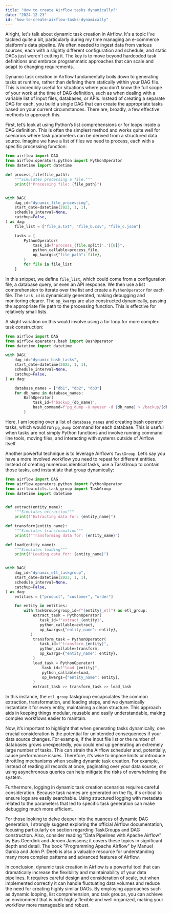 ```yaml
---
title: "How to create Airflow tasks dynamically?"
date: "2024-12-23"
id: "how-to-create-airflow-tasks-dynamically"
---
```


Alright, let's talk about dynamic task creation in Airflow. It's a topic I’ve tackled quite a bit, particularly during my time managing an e-commerce platform's data pipeline. We often needed to ingest data from various sources, each with a slightly different configuration and schedule, and static DAGs just weren't cutting it. The key is to move beyond hardcoded task definitions and embrace programmatic approaches that can scale and adapt to changing requirements.

Dynamic task creation in Airflow fundamentally boils down to generating tasks at runtime, rather than defining them statically within your DAG file. This is incredibly useful for situations where you don’t know the full scope of your work at the time of DAG definition, such as when dealing with a variable list of input files, databases, or APIs. Instead of creating a separate DAG for each, you build a single DAG that can create the appropriate tasks based on your current circumstances. There are, broadly, a few effective methods to approach this.

First, let’s look at using Python’s list comprehensions or for loops inside a DAG definition. This is often the simplest method and works quite well for scenarios where task parameters can be derived from a structured data source. Imagine we have a list of files we need to process, each with a specific processing function:

```python
from airflow import DAG
from airflow.operators.python import PythonOperator
from datetime import datetime

def process_file(file_path):
    """Simulates processing a file."""
    print(f"Processing file: {file_path}")


with DAG(
    dag_id="dynamic_file_processing",
    start_date=datetime(2023, 1, 1),
    schedule_interval=None,
    catchup=False,
) as dag:
    file_list = ["file_a.txt", "file_b.csv", "file_c.json"]

    tasks = [
        PythonOperator(
            task_id=f"process_{file.split('.')[0]}",
            python_callable=process_file,
            op_kwargs={"file_path": file},
        )
        for file in file_list
    ]
```

In this snippet, we define `file_list`, which could come from a configuration file, a database query, or even an API response. We then use a list comprehension to iterate over the list and create a `PythonOperator` for each file. The `task_id` is dynamically generated, making debugging and monitoring clearer. The `op_kwargs` are also constructed dynamically, passing the appropriate file path to the processing function. This is effective for relatively small lists.

A slight variation on this would involve using a for loop for more complex task construction:

```python
from airflow import DAG
from airflow.operators.bash import BashOperator
from datetime import datetime

with DAG(
    dag_id="dynamic_bash_tasks",
    start_date=datetime(2023, 1, 1),
    schedule_interval=None,
    catchup=False,
) as dag:

    database_names = ["db1", "db2", "db3"]
    for db_name in database_names:
        BashOperator(
            task_id=f"backup_{db_name}",
            bash_command=f"pg_dump -U myuser -d {db_name} > /backup/{db_name}.sql",
        )
```

Here, I am looping over a list of `database_names` and creating bash operator tasks, which would run `pg_dump` command for each database. This is useful when tasks are not simply Python functions and involve running command line tools, moving files, and interacting with systems outside of Airflow itself.

Another powerful technique is to leverage Airflow’s `TaskGroup`. Let’s say you have a more involved workflow you need to repeat for different entities. Instead of creating numerous identical tasks, use a TaskGroup to contain those tasks, and instantiate that group dynamically:

```python
from airflow import DAG
from airflow.operators.python import PythonOperator
from airflow.utils.task_group import TaskGroup
from datetime import datetime


def extract(entity_name):
    """Simulates extraction"""
    print(f"Extracting data for: {entity_name}")

def transform(entity_name):
    """Simulates transformation"""
    print(f"Transforming data for: {entity_name}")

def load(entity_name):
    """Simulates loading"""
    print(f"Loading data for: {entity_name}")


with DAG(
    dag_id="dynamic_etl_taskgroup",
    start_date=datetime(2023, 1, 1),
    schedule_interval=None,
    catchup=False,
) as dag:
    entities = ["product", "customer", "order"]

    for entity in entities:
        with TaskGroup(group_id=f"{entity}_etl") as etl_group:
            extract_task = PythonOperator(
               task_id=f"extract_{entity}",
               python_callable=extract,
               op_kwargs={"entity_name": entity},
           )
            transform_task = PythonOperator(
               task_id=f"transform_{entity}",
               python_callable=transform,
               op_kwargs={"entity_name": entity},
            )
            load_task = PythonOperator(
                task_id=f"load_{entity}",
                python_callable=load,
                op_kwargs={"entity_name": entity},
            )
            extract_task >> transform_task >> load_task
```

In this instance, the `etl_group` taskgroup encapsulates the common extraction, transformation, and loading steps, and we dynamically instantiate it for every entity, maintaining a clean structure. This approach aids in keeping things modular, reusable and easily understandable, making complex workflows easier to maintain.

Now, it’s important to highlight that when generating tasks dynamically, one crucial consideration is the potential for unintended consequences if your data source changes. For example, if the input file list or the number of databases grows unexpectedly, you could end up generating an extremely large number of tasks. This can strain the Airflow scheduler and, potentially, cause performance issues. Therefore, it’s wise to impose limits or introduce throttling mechanisms when scaling dynamic task creation. For example, instead of reading all records at once, paginating over your data source, or using asynchronous queries can help mitigate the risks of overwhelming the system.

Furthermore, logging in dynamic task creation scenarios requires careful consideration. Because task names are generated on the fly, it's critical to ensure logs are easily searchable. Using structured logging with metadata related to the parameters that led to specific task generation can make debugging much more efficient.

For those looking to delve deeper into the nuances of dynamic DAG generation, I strongly suggest exploring the official Airflow documentation, focusing particularly on section regarding TaskGroups and DAG construction. Also, consider reading "Data Pipelines with Apache Airflow" by Bas Geerdink and Jeroen Janssens; it covers these topics in significant depth and detail. The book "Programming Apache Airflow" by Manuel Garcia and John P. Deeb is also a valuable resource for understanding many more complex patterns and advanced features of Airflow.

In conclusion, dynamic task creation in Airflow is a powerful tool that can dramatically increase the flexibility and maintainability of your data pipelines. It requires careful design and consideration of scale, but when implemented correctly it can handle fluctuating data volumes and reduce the need for creating highly similar DAGs. By employing approaches such as dynamic looping, list comprehension, and task groups, you can achieve an environment that is both highly flexible and well organized, making your workflow more manageable and robust.
